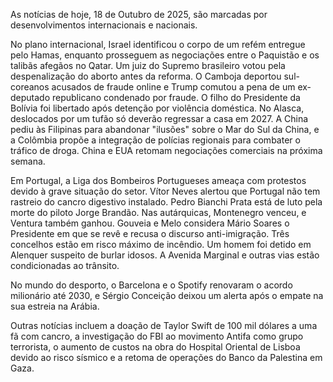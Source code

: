 As notícias de hoje, 18 de Outubro de 2025, são marcadas por desenvolvimentos internacionais e nacionais.

No plano internacional, Israel identificou o corpo de um refém entregue pelo Hamas, enquanto prosseguem as negociações entre o Paquistão e os talibãs afegãos no Qatar. Um juiz do Supremo brasileiro votou pela despenalização do aborto antes da reforma. O Camboja deportou sul-coreanos acusados de fraude online e Trump comutou a pena de um ex-deputado republicano condenado por fraude. O filho do Presidente da Bolívia foi libertado após detenção por violência doméstica. No Alasca, deslocados por um tufão só deverão regressar a casa em 2027. A China pediu às Filipinas para abandonar "ilusões" sobre o Mar do Sul da China, e a Colômbia propõe a integração de polícias regionais para combater o tráfico de droga. China e EUA retomam negociações comerciais na próxima semana.

Em Portugal, a Liga dos Bombeiros Portugueses ameaça com protestos devido à grave situação do setor. Vítor Neves alertou que Portugal não tem rastreio do cancro digestivo instalado. Pedro Bianchi Prata está de luto pela morte do piloto Jorge Brandão. Nas autárquicas, Montenegro venceu, e Ventura também ganhou. Gouveia e Melo considera Mário Soares o Presidente em que se revê e recusa o discurso anti-imigração. Três concelhos estão em risco máximo de incêndio. Um homem foi detido em Alenquer suspeito de burlar idosos. A Avenida Marginal e outras vias estão condicionadas ao trânsito.

No mundo do desporto, o Barcelona e o Spotify renovaram o acordo milionário até 2030, e Sérgio Conceição deixou um alerta após o empate na sua estreia na Arábia.

Outras notícias incluem a doação de Taylor Swift de 100 mil dólares a uma fã com cancro, a investigação do FBI ao movimento Antifa como grupo terrorista, o aumento de custos na obra do Hospital Oriental de Lisboa devido ao risco sísmico e a retoma de operações do Banco da Palestina em Gaza.